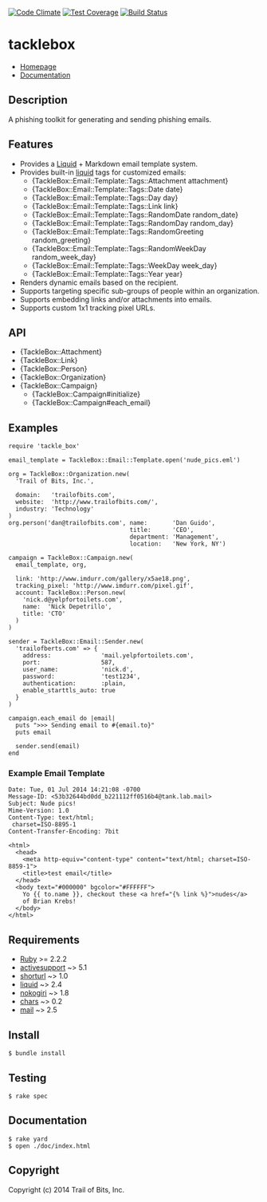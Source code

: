 [![Code Climate](https://codeclimate.com/github/trailofbits/tacklebox/badges/gpa.svg)](https://codeclimate.com/github/trailofbits/tacklebox) [![Test Coverage](https://codeclimate.com/github/trailofbits/tacklebox/badges/coverage.svg)](https://codeclimate.com/github/trailofbits/tacklebox) [![Build Status](https://travis-ci.org/trailofbits/tacklebox.svg)](https://travis-ci.org/trailofbits/tacklebox)

# tacklebox

* [Homepage](https://github.com/trailofbits/tackle_box)
* [Documentation](http://rubydoc.info/gems/tackle_box/frames)

## Description

A phishing toolkit for generating and sending phishing emails.

## Features

* Provides a [Liquid][liquid] + Markdown email template system.
* Provides built-in [liquid] tags for customized emails:
  * {TackleBox::Email::Template::Tags::Attachment attachment}
  * {TackleBox::Email::Template::Tags::Date date}
  * {TackleBox::Email::Template::Tags::Day day}
  * {TackleBox::Email::Template::Tags::Link link}
  * {TackleBox::Email::Template::Tags::RandomDate random_date}
  * {TackleBox::Email::Template::Tags::RandomDay random_day}
  * {TackleBox::Email::Template::Tags::RandomGreeting random_greeting}
  * {TackleBox::Email::Template::Tags::RandomWeekDay random_week_day}
  * {TackleBox::Email::Template::Tags::WeekDay week_day}
  * {TackleBox::Email::Template::Tags::Year year}
* Renders dynamic emails based on the recipient.
* Supports targeting specific sub-groups of people within an organization.
* Supports embedding links and/or attachments into emails.
* Supports custom 1x1 tracking pixel URLs.

## API

* {TackleBox::Attachment}
* {TackleBox::Link}
* {TackleBox::Person}
* {TackleBox::Organization}
* {TackleBox::Campaign}
  * {TackleBox::Campaign#initialize}
  * {TackleBox::Campaign#each_email}

## Examples

    require 'tackle_box'

    email_template = TackleBox::Email::Template.open('nude_pics.eml')

    org = TackleBox::Organization.new(
      'Trail of Bits, Inc.',

      domain:   'trailofbits.com',
      website:  'http://www.trailofbits.com/',
      industry: 'Technology'
    )
    org.person('dan@trailofbits.com', name:       'Dan Guido',
                                      title:      'CEO',
                                      department: 'Management',
                                      location:   'New York, NY')

    campaign = TackleBox::Campaign.new(
      email_template, org,

      link: 'http://www.imdurr.com/gallery/x5ae18.png',
      tracking_pixel: 'http://www.imdurr.com/pixel.gif',
      account: TackleBox::Person.new(
        'nick.d@yelpfortoilets.com',
        name:  'Nick Depetrillo',
        title: 'CTO'
      )
    )

    sender = TackleBox::Email::Sender.new(
      'trailofberts.com' => {
        address:              'mail.yelpfortoilets.com',
        port:                 587,
        user_name:            'nick.d',
        password:             'test1234',
        authentication:       :plain,
        enable_starttls_auto: true
      }
    )

    campaign.each_email do |email|
      puts ">>> Sending email to #{email.to}"
      puts email

      sender.send(email)
    end

### Example Email Template

    Date: Tue, 01 Jul 2014 14:21:08 -0700
    Message-ID: <53b32644bd0dd_b221112ff0516b4@tank.lab.mail>
    Subject: Nude pics!
    Mime-Version: 1.0
    Content-Type: text/html;
     charset=ISO-8895-1
    Content-Transfer-Encoding: 7bit

    <html>
      <head>
        <meta http-equiv="content-type" content="text/html; charset=ISO-8859-1">
        <title>test email</title>
      </head>
      <body text="#000000" bgcolor="#FFFFFF">
        Yo {{ to.name }}, checkout these <a href="{% link %}">nudes</a>
        of Brian Krebs!
      </body>
    </html>

## Requirements

* [Ruby] >= 2.2.2
* [activesupport] ~> 5.1
* [shorturl] ~> 1.0
* [liquid] ~> 2.4
* [nokogiri] ~> 1.8
* [chars] ~> 0.2
* [mail] ~> 2.5

## Install

    $ bundle install

## Testing

    $ rake spec

## Documentation

    $ rake yard
    $ open ./doc/index.html

## Copyright

Copyright (c) 2014 Trail of Bits, Inc.

[Ruby]: http://www.ruby-lang.org/
[activesupport]: https://github.com/rails/rails/tree/master/activesupport#readme
[shorturl]: https://github.com/robbyrussell/shorturl#readme
[liquid]: http://liquidmarkup.org/
[nokogiri]: http://nokogiri.org/
[chars]: https://github.com/postmodern/chars#readme
[mail]: https://github.com/mikel/mail
